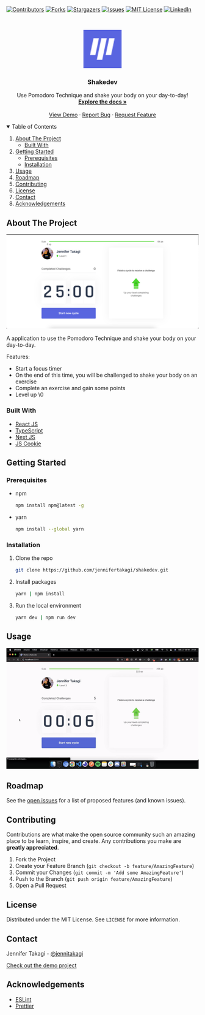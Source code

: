 <!-- Inspired by https://github.com/jennifertakagi/shakedev -->

<!-- PROJECT SHIELDS -->
[![Contributors][contributors-shield]][contributors-url]
[![Forks][forks-shield]][forks-url]
[![Stargazers][stars-shield]][stars-url]
[![Issues][issues-shield]][issues-url]
[![MIT License][license-shield]][license-url]
[![LinkedIn][linkedin-shield]][linkedin-url]



<!-- PROJECT LOGO -->
<br />
<p align="center">
  <a href="https://github.com/jennifertakagi/shakedev">
    <img src="docs/logo.png" alt="Logo" width="100">
  </a>

  <h3 align="center">Shakedev</h3>

  <p align="center">
    Use Pomodoro Technique and shake your body on your day-to-day!
    <br />
    <a href="https://github.com/jennifertakagi/shakedev"><strong>Explore the docs »</strong></a>
    <br />
    <br />
    <a href="https://shakedev.vercel.app/">View Demo</a>
    ·
    <a href="https://github.com/jennifertakagi/shakedev/issues">Report Bug</a>
    ·
    <a href="https://github.com/jennifertakagi/shakedev/issues">Request Feature</a>
  </p>
</p>



<!-- TABLE OF CONTENTS -->
<details open="open">
  <summary>Table of Contents</summary>
  <ol>
    <li>
      <a href="#about-the-project">About The Project</a>
      <ul>
        <li><a href="#built-with">Built With</a></li>
      </ul>
    </li>
    <li>
      <a href="#getting-started">Getting Started</a>
      <ul>
        <li><a href="#prerequisites">Prerequisites</a></li>
        <li><a href="#installation">Installation</a></li>
      </ul>
    </li>
    <li><a href="#usage">Usage</a></li>
    <li><a href="#roadmap">Roadmap</a></li>
    <li><a href="#contributing">Contributing</a></li>
    <li><a href="#license">License</a></li>
    <li><a href="#contact">Contact</a></li>
    <li><a href="#acknowledgements">Acknowledgements</a></li>
  </ol>
</details>



<!-- ABOUT THE PROJECT -->
## About The Project

[![Product Name Screen Shot][product-screenshot]](#)

A application to use the Pomodoro Technique and shake your body on your day-to-day.

Features:
* Start a focus timer
* On the end of this time, you will be challenged to shake your body on an exercise
* Complete an exercise and gain some points
* Level up \0



### Built With

* [React JS](https://pt-br.reactjs.org/)
* [TypeScript](https://www.typescriptlang.org/)
* [Next JS](https://nextjs.org/)
* [JS Cookie](https://github.com/js-cookie/js-cookie)



<!-- GETTING STARTED -->
## Getting Started

### Prerequisites

* npm
  ```sh
  npm install npm@latest -g
  ```

* yarn
  ```sh
  npm install --global yarn
  ```



### Installation

1. Clone the repo
   ```sh
   git clone https://github.com/jennifertakagi/shakedev.git
   ```
2. Install packages
   ```sh
   yarn | npm install
   ```
3. Run the local environment
   ```sh
   yarn dev | npm run dev
   ```



<!-- USAGE EXAMPLES -->
## Usage

<p align="left">
   <img src="docs/shakedev.gif" />
</p>



<!-- ROADMAP -->
## Roadmap

See the [open issues](https://github.com/jennifertakagi/shakedev/issues) for a list of proposed features (and known issues).



<!-- CONTRIBUTING -->
## Contributing

Contributions are what make the open source community such an amazing place to be learn, inspire, and create. Any contributions you make are **greatly appreciated**.

1. Fork the Project
2. Create your Feature Branch (`git checkout -b feature/AmazingFeature`)
3. Commit your Changes (`git commit -m 'Add some AmazingFeature'`)
4. Push to the Branch (`git push origin feature/AmazingFeature`)
5. Open a Pull Request



<!-- LICENSE -->
## License

Distributed under the MIT License. See `LICENSE` for more information.



<!-- CONTACT -->
## Contact

Jennifer Takagi - [@jennitakagi](https://twitter.com/jennitakagi)

[Check out the demo project](https://shakedev.vercel.app/)


<!-- ACKNOWLEDGEMENTS -->
## Acknowledgements
* [ESLint](https://eslint.org/)
* [Prettier](https://prettier.io/)



<!-- MARKDOWN LINKS & IMAGES -->
<!-- https://www.markdownguide.org/basic-syntax/#reference-style-links -->
[contributors-shield]: https://img.shields.io/github/contributors/jennifertakagi/shakedev.svg?style=for-the-badge
[contributors-url]: https://github.com/jennifertakagi/shakedev/graphs/contributors
[forks-shield]: https://img.shields.io/github/forks/jennifertakagi/shakedev.svg?style=for-the-badge
[forks-url]: https://github.com/jennifertakagi/shakedev/network/members
[stars-shield]: https://img.shields.io/github/stars/jennifertakagi/shakedev.svg?style=for-the-badge
[stars-url]: https://github.com/jennifertakagi/shakedev/stargazers
[issues-shield]: https://img.shields.io/github/issues/jennifertakagi/shakedev.svg?style=for-the-badge
[issues-url]: https://github.com/jennifertakagi/shakedev/issues
[license-shield]: https://img.shields.io/github/license/jennifertakagi/shakedev.svg?style=for-the-badge
[license-url]: https://github.com/jennifertakagi/shakedev/blob/master/LICENSE.txt
[linkedin-shield]: https://img.shields.io/badge/-LinkedIn-black.svg?style=for-the-badge&logo=linkedin&colorB=555
[linkedin-url]: https://linkedin.com/in/jennifertakagi
[product-screenshot]: docs/screenshot.png


